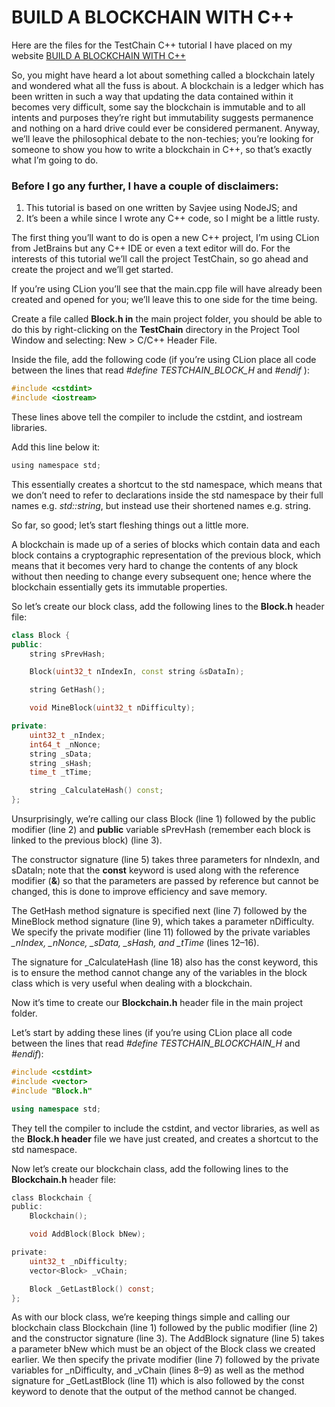 # BUILD A BLOCKCHAIN WITH C++

Here are the files for the TestChain C++ tutorial I have placed on my website [BUILD A BLOCKCHAIN WITH C++](http://davenash.com/2017/10/build-a-blockchain-with-c/)



 So, you might have heard a lot about something called a blockchain lately and wondered what all the fuss is about. A blockchain is a ledger which has been written in such a way that updating the data contained within it becomes very difficult, some say the blockchain is immutable and to all intents and purposes they’re right but immutability suggests permanence and nothing on a hard drive could ever be considered permanent. Anyway, we’ll leave the philosophical debate to the non-techies; you’re looking for someone to show you how to write a blockchain in C++, so that’s exactly what I’m going to do.

### Before I go any further, I have a couple of disclaimers:

  1. This tutorial is based on one written by Savjee using NodeJS; and
  1. It’s been a while since I wrote any C++ code, so I might be a little rusty.

 The first thing you’ll want to do is open a new C++ project, I’m using CLion from JetBrains but any C++ IDE or even a text editor will do. For the interests of this tutorial we’ll call the project TestChain, so go ahead and create the project and we’ll get started.

 If you’re using CLion you’ll see that the main.cpp file will have already been created and opened for you; we’ll leave this to one side for the time being.

 Create a file called **Block.h in** the main project folder, you should be able to do this by right-clicking on the **TestChain** directory in the Project Tool Window and selecting: New > C/C++ Header File.

Inside the file, add the following code (if you’re using CLion place all code between the lines that read _#define TESTCHAIN_BLOCK_H_ and _#endif_ ):

```c
#include <cstdint>
#include <iostream>
```

These lines above tell the compiler to include the cstdint, and iostream libraries.

Add this line below it:
```c
using namespace std;
```

This essentially creates a shortcut to the std namespace, which means that we don’t need to refer to declarations inside the std namespace by their full names e.g. _std::string_, but instead use their shortened names e.g. string.

So far, so good; let’s start fleshing things out a little more.

A blockchain is made up of a series of blocks which contain data and each block contains a cryptographic representation of the previous block, which means that it becomes very hard to change the contents of any block without then needing to change every subsequent one; hence where the blockchain essentially gets its immutable properties.

So let’s create our block class, add the following lines to the **Block.h** header file:

```{.cpp .numberLines}
class Block {
public:
    string sPrevHash;

    Block(uint32_t nIndexIn, const string &sDataIn);

    string GetHash();

    void MineBlock(uint32_t nDifficulty);

private:
    uint32_t _nIndex;
    int64_t _nNonce;
    string _sData;
    string _sHash;
    time_t _tTime;

    string _CalculateHash() const;
};
```
    
 Unsurprisingly, we’re calling our class Block (line 1) followed by the public modifier (line 2) and **public** variable sPrevHash (remember each block is linked to the previous block) (line 3). 

 The constructor signature (line 5) takes three parameters for nIndexIn, and sDataIn; note that the **const** keyword is used along with the reference modifier (**&**) so that the parameters are passed by reference but cannot be changed, this is done to improve efficiency and save memory. 
 
 The GetHash method signature is specified next (line 7) followed by the MineBlock method signature (line 9), which takes a parameter nDifficulty. We specify the private modifier (line 11) followed by the private variables *_nIndex, _nNonce, _sData, _sHash, and _tTime* (lines 12–16). 
 
 The signature for _CalculateHash (line 18) also has the const keyword, this is to ensure the method cannot change any of the variables in the block class which is very useful when dealing with a blockchain.
 
 Now it’s time to create our **Blockchain.h** header file in the main project folder.

Let’s start by adding these lines (if you’re using CLion place all code between the lines that read *#define TESTCHAIN_BLOCKCHAIN_H* and *#endif*):

```{.cpp .numberLines}
#include <cstdint>
#include <vector>
#include "Block.h"

using namespace std;
```

They tell the compiler to include the cstdint, and vector libraries, as well as the **Block.h header** file we have just created, and creates a shortcut to the std namespace.

Now let’s create our blockchain class, add the following lines to the **Blockchain.h** header file:

```c
class Blockchain {
public:
    Blockchain();

    void AddBlock(Block bNew);

private:
    uint32_t _nDifficulty;
    vector<Block> _vChain;

    Block _GetLastBlock() const;
};
```

As with our block class, we’re keeping things simple and calling our blockchain class Blockchain (line 1) followed by the public modifier (line 2) and the constructor signature (line 3). The AddBlock signature (line 5) takes a parameter bNew which must be an object of the Block class we created earlier. We then specify the private modifier (line 7) followed by the private variables for _nDifficulty, and _vChain (lines 8–9) as well as the method signature for _GetLastBlock (line 11) which is also followed by the const keyword to denote that the output of the method cannot be changed.
